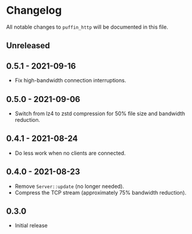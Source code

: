 # Changelog

All notable changes to `puffin_http` will be documented in this file.


## Unreleased


## 0.5.1 - 2021-09-16
* Fix high-bandwidth connection interruptions.


## 0.5.0 - 2021-09-06
* Switch from lz4 to zstd compression for 50% file size and bandwidth reduction.


## 0.4.1 - 2021-08-24
* Do less work when no clients are connected.


## 0.4.0 - 2021-08-23
* Remove `Server::update` (no longer needed).
* Compress the TCP stream (approximately 75% bandwidth reduction).


## 0.3.0
* Initial release

